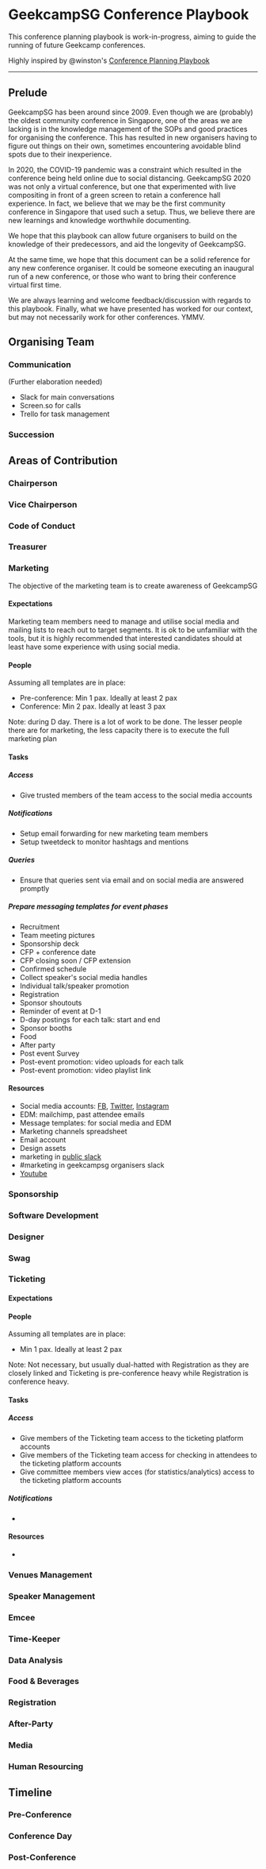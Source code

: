
# GeekcampSG Conference Playbook

This conference planning playbook is work-in-progress, aiming to guide the running of future Geekcamp conferences.

Highly inspired by @winston's [Conference Planning Playbook](https://github.com/winston/Conference_Planning_Playbook)

---

## Prelude
GeekcampSG has been around since 2009. Even though we are (probably) the oldest community conference in Singapore, one of the areas we are lacking is in the knowledge management of the SOPs and good practices for organising the conference. This has resulted in new organisers having to figure out things on their own, sometimes encountering avoidable blind spots due to their inexperience.

In 2020, the COVID-19 pandemic was a constraint which resulted in the conference being held online due to social distancing. GeekcampSG 2020 was not only a virtual conference, but one that experimented with live compositing in front of a green screen to retain a conference hall experience. In fact, we believe that we may be the first community conference in Singapore that used such a setup. Thus, we believe there are new learnings and knowledge worthwhile documenting.

We hope that this playbook can allow future organisers to build on the knowledge of their predecessors, and aid the longevity of GeekcampSG.

At the same time, we hope that this document can be a solid reference for any new conference organiser. It could be someone executing an inaugural run of a new conference, or those who want to bring their conference virtual first time.

We are always learning and welcome feedback/discussion with regards to this playbook. Finally, what we have presented has worked for our context, but may not necessarily work for other conferences. YMMV.

## Organising Team

### Communication

(Further elaboration needed)

- Slack for main conversations
- Screen.so for calls
- Trello for task management

### Succession



## Areas of Contribution



### Chairperson



### Vice Chairperson



### Code of Conduct



### Treasurer



### Marketing
The objective of the marketing team is to create awareness of GeekcampSG

#### Expectations
Marketing team members need to manage and utilise social media and mailing lists to reach out to target segments. It is ok to be unfamiliar with the tools, but it is highly recommended that interested candidates should at least have some experience with using social media.

#### People
Assuming all templates are in place:
- Pre-conference: Min 1 pax. Ideally at least 2 pax
- Conference: Min 2 pax. Ideally at least 3 pax

Note: during D day. There is a lot of work to be done. The lesser people there are for marketing, the less capacity there is to execute the full marketing plan

#### Tasks

##### Access
- Give trusted members of the team access to the social media accounts

##### Notifications
- Setup email forwarding for new marketing team members
- Setup tweetdeck to monitor hashtags and mentions

##### Queries
- Ensure that queries sent via email and on social media are answered promptly

##### Prepare messaging templates for event phases
- Recruitment
- Team meeting pictures
- Sponsorship deck
- CFP + conference date
- CFP closing soon / CFP extension
- Confirmed schedule
- Collect speaker's social media handles
- Individual talk/speaker promotion
- Registration
- Sponsor shoutouts
- Reminder of event at D-1
- D-day postings for each talk: start and end
- Sponsor booths
- Food
- After party
- Post event Survey
- Post-event promotion: video uploads for each talk
- Post-event promotion: video playlist link

#### Resources
- Social media accounts: [FB](https://www.facebook.com/GeekcampSG/), [Twitter](https://twitter.com/geekcamp), [Instagram](https://www.instagram.com/geekcampsg)
- EDM: mailchimp, past attendee emails
- Message templates: for social media and EDM
- Marketing channels spreadsheet
- Email account
- Design assets
- marketing in [public slack](https://join.slack.com/t/geekcampattendees/shared_invite/enQtNzM3MDc0ODM1MDYxLWEzODZjZjliMzFlMjhmNzMwZjUwYTc1NTUwZDY4NmQ1MmVmODI4NGNhMmVlODhjNTBiZWFiYzU4MGYxYzRmNjI)
- #marketing in geekcampsg organisers slack
- [Youtube](https://www.youtube.com/user/geekcampsg)


### Sponsorship



### Software Development



### Designer



### Swag



### Ticketing
#### Expectations

#### People
Assuming all templates are in place:
- Min 1 pax. Ideally at least 2 pax

Note: Not necessary, but usually dual-hatted with Registration as they are closely linked and Ticketing is pre-conference heavy while Registration is conference heavy.

#### Tasks

##### Access
- Give members of the Ticketing team access to the ticketing platform accounts
- Give members of the Ticketing team access for checking in attendees to the ticketing platform accounts
- Give committee members view acces (for statistics/analytics) access to the ticketing platform accounts

##### Notifications
- 


#### Resources
- 


### Venues Management



### Speaker Management



### Emcee



### Time-Keeper



### Data Analysis



### Food & Beverages



### Registration



### After-Party



### Media



### Human Resourcing



## Timeline

### Pre-Conference

### Conference Day

### Post-Conference
